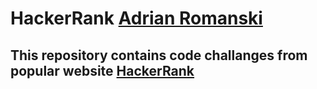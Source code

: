 # HackerRank [Adrian Romanski](https://www.hackerrank.com/Adrian_Romanski)

## This repository contains code challanges from popular website [HackerRank](https://www.hackerrank.com)

